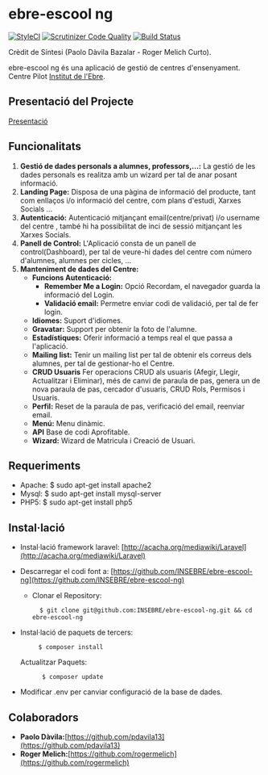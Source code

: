 # ebre-escool ng

[![StyleCI](https://styleci.io/repos/56324538/shield?style=flat)](https://styleci.io/repos/56324538) [![Scrutinizer Code Quality](https://scrutinizer-ci.com/g/INSEBRE/ebre-escool-ng/badges/quality-score.png?b=master)](https://scrutinizer-ci.com/g/INSEBRE/ebre-escool-ng/?branch=master) [![Build Status](https://travis-ci.org/INSEBRE/ebre-escool-ng.svg?branch=master)](https://travis-ci.org/INSEBRE/ebre-escool-ng)

Crèdit de Síntesi (Paolo Dàvila Bazalar - Roger Melich Curto).

ebre-escool ng és una aplicació de gestió de centres d'ensenyament. Centre Pilot [Institut de l'Ebre](http://www.iesebre.com).

## Presentació del Projecte ##
[Presentació](http://insebre.github.io/ebre-escool-ng-presentation)

## Funcionalitats ##
1. **Gestió de dades personals a alumnes, professors,...:** La gestió de les dades personals es realitza amb un wizard per tal de anar posant informació.
2. **Landing Page:** Disposa de una pàgina de informació del producte, tant com enllaços i/o informació del centre, com plans d'estudi, Xarxes Socials ...
3. **Autenticació:** Autenticació mitjançant email(centre/privat) i/o username del centre , també hi ha possibilitat de inci de sessió mitjançant les Xarxes Socials.
4. **Panell de Control:** L'Aplicació consta de un panell de control(Dashboard), per tal de veure-hi dades del centre com número d'alumnes, alumnes per cicles, ...
5. **Manteniment de dades del Centre:**
   * **Funcions Autenticació:**
        * **Remember Me a Login:** Opció Recordam, el navegador guarda la informació del Login.
        * **Validació email:** Permetre enviar codi de validació, per tal de fer login.
    * **Idiomes:** Suport d'idiomes.
    * **Gravatar:** Support per obtenir la foto de l'alumne.
    * **Estadístiques:** Oferir informació a temps real el que passa a l'aplicació.
    * **Mailing list:** Tenir un mailing list per tal de obtenir els correus dels alumnes, per tal de gestionar-ho el Centre.
    * **CRUD Usuaris** Fer operacions CRUD als usuaris (Afegir, Llegir, Actualitzar i Eliminar), més de canvi de paraula de pas, genera un de nova paraula de pas, cercador d'usuaris, CRUD Rols, Permisos i Usuaris.
    * **Perfil:** Reset de la paraula de pas, verificació del email, reenviar email.
    * **Menú:** Menu dinàmic.
    * **API** Base de codi Aprofitable.
    * **Wizard:** Wizard de Matricula i Creació de Usuari.

## Requeriments ##
* Apache: $ sudo apt-get install apache2
* Mysql: $ sudo apt-get install mysql-server
* PHP5: $ sudo apt-get install php5

## Instal·lació ##
* Instal·lació framework laravel: [http://acacha.org/mediawiki/Laravel](http://acacha.org/mediawiki/Laravel)
* Descarregar el codi font a: [https://github.com/INSEBRE/ebre-escool-ng](https://github.com/INSEBRE/ebre-escool-ng)
    * Clonar el Repository:

            $ git clone git@github.com:INSEBRE/ebre-escool-ng.git && cd ebre-escool-ng
* Instal·lació de paquets de tercers:

           $ composer install
     Actualitzar Paquets:

            $ composer update

* Modificar .env per canviar configuració de la base de dades.

## Colaboradors ##
* **Paolo Dàvila:**[https://github.com/pdavila13](https://github.com/pdavila13)
* **Roger Melich:**[https://github.com/rogermelich](https://github.com/rogermelich)
